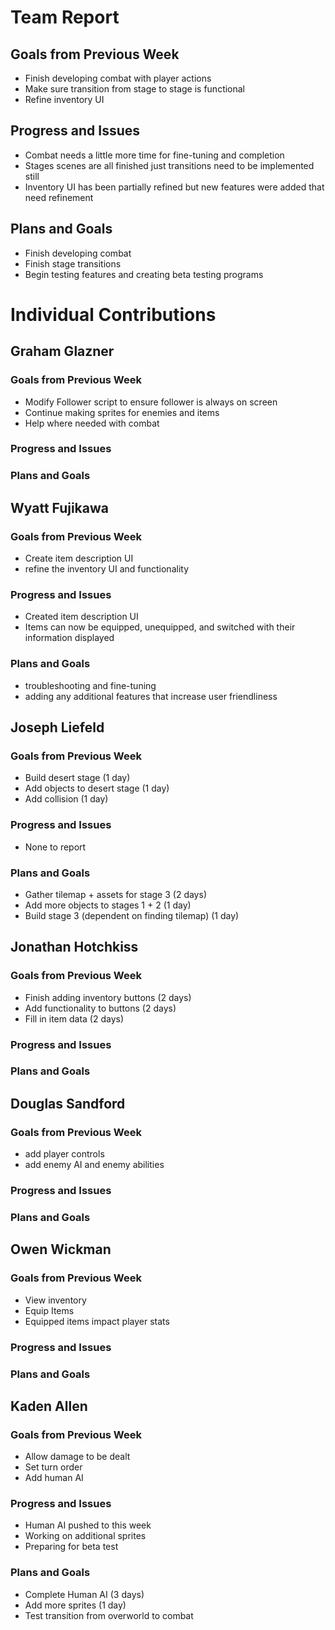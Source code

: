 # Team Report

## Goals from Previous Week
* Finish developing combat with player actions
* Make sure transition from stage to stage is functional
* Refine inventory UI

## Progress and Issues
* Combat needs a little more time for fine-tuning and completion
* Stages scenes are all finished just transitions need to be implemented still
* Inventory UI has been partially refined but new features were added that need refinement

## Plans and Goals
* Finish developing combat
* Finish stage transitions
* Begin testing features and creating beta testing programs

# Individual Contributions

## Graham Glazner

### Goals from Previous Week
* Modify Follower script to ensure follower is always on screen
* Continue making sprites for enemies and items
* Help where needed with combat
### Progress and Issues

### Plans and Goals

## Wyatt Fujikawa

### Goals from Previous Week
* Create item description UI
* refine the inventory UI and functionality
  
### Progress and Issues
* Created item description UI
* Items can now be equipped, unequipped, and switched with their information displayed

### Plans and Goals
* troubleshooting and fine-tuning
* adding any additional features that increase user friendliness

## Joseph Liefeld

### Goals from Previous Week
* Build desert stage (1 day)
* Add objects to desert stage (1 day)
* Add collision (1 day)

### Progress and Issues
* None to report

### Plans and Goals
* Gather tilemap + assets for stage 3 (2 days)
* Add more objects to stages 1 + 2 (1 day)
* Build stage 3 (dependent on finding tilemap) (1 day)

## Jonathan Hotchkiss

### Goals from Previous Week
* Finish adding inventory buttons (2 days)
* Add functionality to buttons (2 days)
* Fill in item data (2 days)

### Progress and Issues


### Plans and Goals


## Douglas Sandford
### Goals from Previous Week
* add player controls
* add enemy AI and enemy abilities
  
### Progress and Issues


### Plans and Goals


## Owen Wickman
### Goals from Previous Week
* View inventory
* Equip Items
* Equipped items impact player stats

### Progress and Issues

### Plans and Goals





## Kaden Allen

### Goals from Previous Week
* Allow damage to be dealt
* Set turn order
* Add human AI
### Progress and Issues
* Human AI pushed to this week
* Working on additional sprites
* Preparing for beta test
### Plans and Goals
* Complete Human AI (3 days)
* Add more sprites (1 day)
* Test transition from overworld to combat
